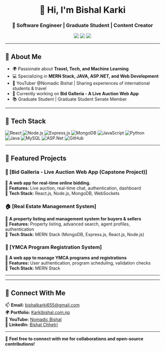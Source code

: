 <h1 align="center">👋 Hi, I'm Bishal Karki</h1>
<h3 align="center">🚀 Software Engineer | Graduate Student | Content Creator</h3>

<p align="center">
  <a href="https://www.linkedin.com/in/bishalkarki655"><img src="https://img.shields.io/badge/LinkedIn-blue?style=flat&logo=linkedin"></a>
  <a href="https://www.youtube.com/@NomadicBishal"><img src="https://img.shields.io/badge/YouTube-red?style=flat&logo=youtube"></a>
  <a href="https://github.com/bishalkarki01"><img src="https://img.shields.io/badge/GitHub-black?style=flat&logo=github"></a>
</p>

---

## 📌 About Me
- 🌍 Passionate about **Travel, Tech, and Machine Learning**
- 💻 Specializing in **MERN Stack, JAVA, ASP.NET, and Web Development**
- 🎥 YouTuber @Nomadic Bishal | Sharing experiences of international students & travel
- 🎯 Currently working on **Bid Galleria - A Live Auction Web App**
- 📚 Graduate Student | Graduate Student Senate Member

---

## 🚀 Tech Stack
![React](https://img.shields.io/badge/-React-61DAFB?style=flat&logo=react&logoColor=black)
![Node.js](https://img.shields.io/badge/-Node.js-339933?style=flat&logo=node.js&logoColor=white)
![Express.js](https://img.shields.io/badge/-Express.js-black?style=flat&logo=express&logoColor=white)
![MongoDB](https://img.shields.io/badge/-MongoDB-47A248?style=flat&logo=mongodb&logoColor=white)
![JavaScript](https://img.shields.io/badge/-JavaScript-F7DF1E?style=flat&logo=javascript&logoColor=black)
![Python](https://img.shields.io/badge/-Python-3776AB?style=flat&logo=python&logoColor=white)
![Java](https://img.shields.io/badge/-Java-007396?style=flat&logo=java&logoColor=white)
![MySQL](https://img.shields.io/badge/-MySQL-4479A1?style=flat&logo=mysql&logoColor=white)
![ASP.Net](https://img.shields.io/badge/-ASP.NET-5C2D91?style=flat&logo=.net&logoColor=white)
![GitHub](https://img.shields.io/badge/-GitHub-181717?style=flat&logo=github&logoColor=white)

---
## 📌 Featured Projects

### 🎯 [Bid Galleria - Live Auction Web App (Capstone Project)]
🚀 **A web app for real-time online bidding.**  
🔹 **Features:** Live auction, real-time chat, authentication, dashboard  
🔹 **Tech Stack:** React.js, Node.js, MongoDB, WebSockets  

### 🏠 [Real Estate Management System]
🏡 **A property listing and management system for buyers & sellers**  
🔹 **Features:** Property listing, advanced search, agent profiles, authentication  
🔹 **Tech Stack:** MERN Stack (MongoDB, Express.js, React.js, Node.js)  

### 📖 [YMCA Program Registration System]
📝 **A web app to manage YMCA programs and registrations**  
🔹 **Features:** User authentication, program scheduling, validation checks  
🔹 **Tech Stack:** MERN Stack 

---



---

## 🤝 Connect With Me  
📫 **Email:** bishalkarki655@gmail.com  
🌍 **Portfolio:** [Karkibishal.com.np](https://karkibishal.com.np)  
🎥 **YouTube:** [Nomadic Bishal](https://www.youtube.com/@NomadicBishal)  
👥 **LinkedIn:** [Bishal Chhetri](https://www.linkedin.com/in/bishalkarki655/)  

---
💬 **Feel free to connect with me for collaborations and open-source contributions!**
